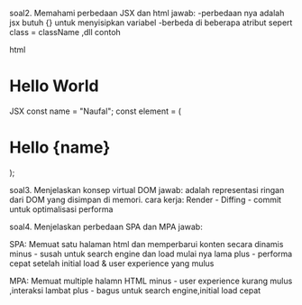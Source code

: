 soal2. Memahami perbedaan JSX dan html 
jawab:
-perbedaan nya adalah jsx butuh {} untuk menyisipkan variabel
-berbeda di beberapa atribut sepert class = className ,dll
contoh

html 
<div class="container">
  <h1>Hello World</h1>
</div>

JSX
const name = "Naufal";
const element = (
  <div className="container">
    <h1>Hello {name}</h1>
  </div>
);


soal3. Menjelaskan konsep virtual DOM
jawab: 
adalah representasi ringan dari DOM yang disimpan di memori.
cara kerja:
Render - Diffing - commit untuk optimalisasi performa


soal4. Menjelaskan perbedaan SPA dan MPA
jawab: 

SPA:
Memuat satu halaman html dan memperbarui konten secara dinamis
minus - susah untuk search engine dan load mulai nya lama
plus - performa cepat setelah initial load & user experience yang mulus

MPA:
Memuat multiple halamn HTML
minus - user experience kurang mulus ,interaksi lambat
plus - bagus untuk search engine,initial load cepat